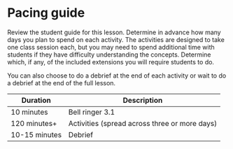 # Pacing guide

Review the student guide for this lesson. Determine in advance how many days you plan to spend on each activity. The activities are designed to take one class session each, but you may need to spend additional time with students if they have difficulty understanding the concepts. Determine which, if any, of the included extensions you will require students to do.

You can also choose to do a debrief at the end of each activity or wait to do a debrief at the end of the full lesson.

Duration|Description
-|-
10 minutes|Bell ringer 3.1
120 minutes+|Activities (spread across three or more days)
10-15 minutes|Debrief

